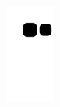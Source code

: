 ![snake gif](https://github.com/artur-debv/artur-debv/blob/output/github-contribution-grid-snake.svg)
